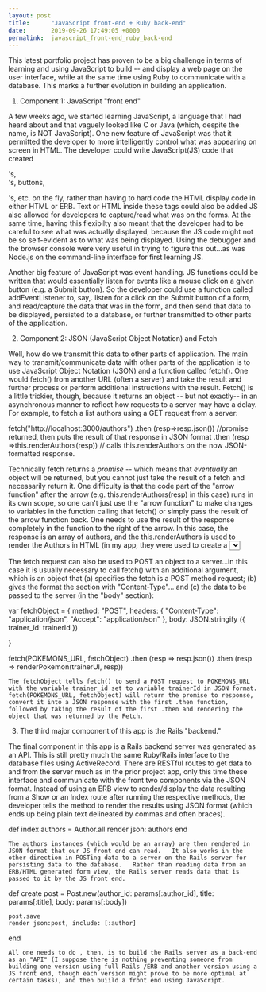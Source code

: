 ```yaml
---
layout: post
title:      "JavaScript front-end + Ruby back-end"
date:       2019-09-26 17:49:05 +0000
permalink:  javascript_front-end_ruby_back-end
---
```



This latest portfolio project has proven to be a big challenge in terms of learning and using JavaScript to build  -- and display a web page on the user interface, while at the same time using Ruby to communicate with a database.   This marks a further evolution in building an application.  

1. Component 1: JavaScript "front end"

A few weeks ago, we started learning JavaScript, a language that I had heard about and that vaguely looked like C or Java (which, despite the name, is NOT JavaScript).  One new feature of JavaScript was that it permitted the developer to more intelligently control what was appearing on screen in HTML.  The developer could write JavaScript(JS) code that created <div>'s, <form>'s, buttons, <p>'s, etc. on the fly, rather than having to hard code the HTML display code in either HTML or ERB.   Text or HTML inside these tags could also be added JS also allowed for developers to capture/read what was on the forms.   At the same time, having this flexibilty also meant that the developer had to be careful to see what was actually displayed, because the JS code might not be so self-evident as to what was being displayed.  Using the debugger and the browser console were very useful in trying to figure this out...as was Node.js on the command-line interface for first learning JS.

Another big feature of JavaScript was event handling.  JS functions could be written that would essentially listen for events like a mouse click on a given button (e.g. a Submit button).  So the developer could use a function called addEventListener to, say,. listen for a click on the Submit button of a form, and read/capture the data that was in the form, and then send that data to be displayed, persisted to a database, or further transmitted to other parts of the application.

2.  Component 2: JSON (JavaScript Object Notation) and Fetch

Well, how do we transmit this data to other parts of application.  The main way to transmit/communicate data with other parts of the application is to use JavaScript Object Notation (JSON) and a function called fetch().   One would fetch() from another URL (often a server) and take the result and further process or perform additional instructions with the result.  Fetch() is a little trickier, though, because it returns an object -- but not exactly-- in an asynchronous manner to reflect how requests to a server may have a delay.   For example, to fetch a list authors using a GET request from a server:

fetch("http://localhost:3000/authors")
.then (resp=>resp.json())  //promise returned, then puts the result of that response in JSON format
.then (resp =>this.renderAuthors(resp)) // calls this.renderAuthors on the now JSON-formatted response.

Technically fetch returns a *promise*  -- which means that *eventually* an object will be returned, but you cannot just take the result of a fetch and necessarily return it.  One difficulty is that the code part of the "arrow function" after the arrow (e.g. this.renderAuthors(resp) in this case) runs in its own scope, so one can't just use the "arrow function" to make changes to variables in the function calling that fetch() or simply pass the result of the arrow function back.  One needs to use the result of the response completely in the function to the right of the arrow.   In this case, the response is an array of authors, and the this.renderAuthors is used to render the Authors in HTML (in my app, they were used to create a <select> list).

The fetch request can also be used to POST an object to a server...in this case it is usually necessary to call fetch() with an additional argument, which is an object that (a) specifies the fetch is a POST method request; (b) gives the format the section with "Content-Type"... and  (c) the data to be passed to the server (in the "body" section):

var fetchObject = {
    method: "POST",
    headers: {
      "Content-Type": "application/json",
      "Accept": "application/son"
    },
    body: JSON.stringify ({
      trainer_id: trainerId
    })

  }

  fetch(POKEMONS_URL, fetchObject)
    .then (resp => resp.json())
    .then (resp => renderPokemon(trainerUl, resp))
		
	The fetchObject tells fetch() to send a POST request to POKEMONS_URL with the variable trainer_id set to variable trainerId in JSON format.  fetch(POKEMONS_URL, fetchObject) will return the promise to response, convert it into a JSON response with the first .then function, followed by taking the result of the first .then and rendering the object that was returned by the Fetch.
	
3.  The third major component of this app is the Rails "backend."  

The final component in this app is a Rails backend server was generated as an API.  This is still pretty much the same Ruby/Rails interface to the database files using ActiveRecord.   There are RESTful routes to get data to and from the server much as in the prior project app, only this time these interface and communicate with the front two components via the JSON format.   Instead of using an ERB view to render/display the data resulting from a Show or an Index route after running the respective methods, the developer tells the method to render the results using JSON format (which ends up being plain text delineated by commas and often braces).   

  def index
    authors = Author.all
    render json: authors
  end
	
	The authors instances (which would be an array) are then rendered in JSON format that our JS front end can read.   It also works in the other direction in POSTing data to a server on the Rails server for persisting data to the database.   Rather than reading data from an ERB/HTML generated form view, the Rails server reads data that is passed to it by the JS front end.
	
  def create
    post = Post.new(author_id: params[:author_id], title: params[:title], body: params[:body])

    post.save
    render json:post, include: [:author]
  end
	
	All one needs to do , then, is to build the Rails server as a back-end as an "API" (I suppose there is nothing preventing someone from building one version using full Rails /ERB and another version using a JS front end, though each version might prove to be more optimal at certain tasks), and then buiild a front end using JavaScript.



